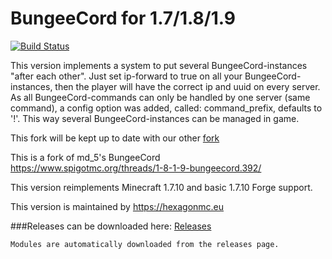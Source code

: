 
BungeeCord for 1.7/1.8/1.9
==========
[![Build Status](https://travis-ci.org/ghacproductions/BungeeCord-IPForward.svg?branch=master)](https://travis-ci.org/ghacproductions/BungeeCord-IPForward)

This version implements a system to put several BungeeCord-instances "after each other". Just set ip-forward to true on all your BungeeCord-instances, then the player will have the correct ip and uuid on every server.
As all BungeeCord-commands can only be handled by one server (same command), a config option was added, called: command_prefix, defaults to '!'. This way several BungeeCord-instances can be managed in game.

This fork will be kept up to date with our other [fork](https://github.com/HexagonMC/BungeeCord)

This is a fork of md_5's BungeeCord  
https://www.spigotmc.org/threads/1-8-1-9-bungeecord.392/

This version reimplements Minecraft 1.7.10 and basic 1.7.10 Forge support.

This version is maintained by https://hexagonmc.eu

###Releases can be downloaded here: [Releases](https://github.com/ghacproductions/BungeeCord/releases)
```
Modules are automatically downloaded from the releases page.
```
